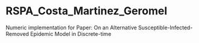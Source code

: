 # RSPA_Costa_Martinez_Geromel
Numeric implementation for Paper: On an Alternative Susceptible-Infected-Removed Epidemic Model in Discrete-time
